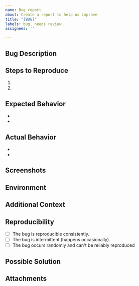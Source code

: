 ```yaml
---
name: Bug report
about: Create a report to help us improve
title: "[BUG]"
labels: bug, needs review
assignees: ''

---
```


## Bug Description
<!-- A clear and concise description of the bug you've encountered. -->

## Steps to Reproduce
<!-- 1. List the steps you took that led to the bug. Be specific and detailed.
     2. Include any relevant configurations or settings that might be important. -->
1.
1.

## Expected Behavior
<!-- A clear and concise description of what you expected to happen. -->
 - 
 - 

## Actual Behavior
<!-- A clear and concise description of what actually happened. -->
 - 
 - 

## Screenshots
<!-- If applicable, add screenshots or screen recordings to help explain the problem. -->

## Environment
<!-- - Operating System: [e.g., Windows 10, macOS 11.5.1]
     - Browser (if applicable): [e.g., Chrome 92.0.4515.131, Firefox 90.0.2]
     - Application/Software Version: [e.g., MyApp 1.2.3]
     - Any other relevant environment information. -->

## Additional Context
<!-- Add any other context about the problem here, such as related issues, workarounds you've tried, or other observations that might help the developers understand the issue. -->

## Reproducibility
- [ ] The bug is reproducible consistently.
- [ ] The bug is intermittent (happens occasionally).
- [ ] The bug occurs randomly and can't be reliably reproduced

## Possible Solution
<!-- If you have any suggestions for how this issue could be fixed, feel free to share them here. -->

## Attachments
<!-- If you have any log files, error messages, or additional files related to the bug, you can attach them here. -->
